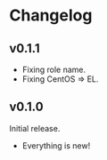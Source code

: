 # Changelog

## v0.1.1

- Fixing role name.
- Fixing CentOS => EL.

## v0.1.0

Initial release.

- Everything is new!
